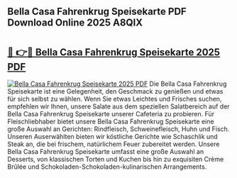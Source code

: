 ## Bella Casa Fahrenkrug Speisekarte PDF Download Online 2025 A8QIX

# <h2><a href="http://gcb1mr.nevu.top/?p=Bella+Casa+Fahrenkrug+Speisekarte">🔗 👉🔴 Bella Casa Fahrenkrug Speisekarte 2025 PDF</a></h2>

[![Bella Casa Fahrenkrug Speisekarte 2025 PDF](https://i.imgur.com/dBaPXMq.png)](http://gcb1mr.nevu.top/?p=Bella+Casa+Fahrenkrug+Speisekarte)
Die Bella Casa Fahrenkrug Speisekarte ist eine Gelegenheit, den Geschmack zu genießen und etwas für sich selbst zu wählen. Wenn Sie etwas Leichtes und Frisches suchen, empfehlen wir Ihnen, unsere Salate aus dem speziellen Salatbereich auf der Bella Casa Fahrenkrug Speisekarte unserer Cafeteria zu probieren. Für Fleischliebhaber bietet unsere Bella Casa Fahrenkrug Speisekarte eine große Auswahl an Gerichten: Rindfleisch, Schweinefleisch, Huhn und Fisch. Unseren Auserwählten bieten wir köstliche Gerichte wie Schaschlik und Steak an, die bei frischem, natürlichem Feuer zubereitet werden. Unsere Bella Casa Fahrenkrug Speisekarte umfasst eine große Auswahl an Desserts, von klassischen Torten und Kuchen bis hin zu exquisiten Crème Brûlée und Schokoladen-Schokoladen-kulinarischen Arrangements.
